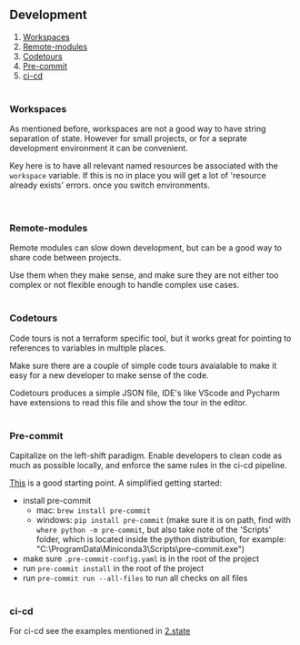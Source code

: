 ## Development
1. [Workspaces](#workspaces)
2. [Remote-modules](#remote-modules)
3. [Codetours](#Codetours)
4. [Pre-commit](#pre-commit)
5. [ci-cd](#ci-cd)
<br></br>


### Workspaces
As mentioned before, workspaces are not a good way to have string separation of state.
However for small projects, or for a seprate development environment it can be convenient. 

Key here is to have all relevant named resources be associated with the `workspace` variable. 
If this is no in place you will get a lot of 'resource already exists' errors. once you switch environments.    
<br></br>


### Remote-modules
Remote modules can slow down development, but can be a good way to share code between projects.

Use them when they make sense, and make sure they are not either too complex or not flexible enough to handle complex use cases.
<br></br>


### Codetours
Code tours is not a terraform specific tool, but it works great for pointing to references to variables in multiple places. 

Make sure there are a couple of simple code tours avaialable to make it easy for a new developer to make sense of the code.

Codetours produces a simple JSON file, IDE's like VScode and Pycharm have extensions to read this file and show the tour in the editor.
<br></br>


### Pre-commit
Capitalize on the left-shift paradigm. Enable developers to clean code as much as possible locally, and enforce the same rules in the ci-cd pipeline. 

[This](https://github.com/antonbabenko/pre-commit-terraform) is a good starting point. A simplified getting started:
- install pre-commit 
    - mac: `brew install pre-commit`
    - windows: `pip install pre-commit` (make sure it is on path, find with `where python -m pre-commit`, but also take note of the 'Scripts' folder, which is located inside the python distribution, for example: "C:\ProgramData\Miniconda3\Scripts\pre-commit.exe")
- make sure `.pre-commit-config.yaml` is in the root of the project
- run `pre-commit install` in the root of the project
- run `pre-commit run --all-files` to run all checks on all files
<br></br>


### ci-cd
For ci-cd see the examples mentioned in [2.state](../2.state/README.md)
